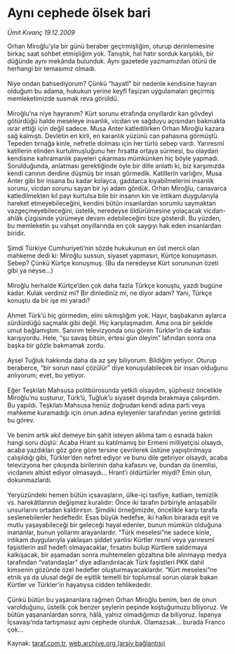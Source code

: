 # Aynı cephede ölsek bari

*Ümit Kıvanç 19.12.2009*

<div class="yazi">Orhan Miroğlu’yla bir günü beraber geçirmişliğim, oturup derinlemesine birkaç saat sohbet etmişliğim yok. Tanıştık, hal hatır sorduk karşılıklı, bir düğünde aynı mekânda bulunduk. Aynı gazetede yazmamızdan ötürü de herhangi bir temasımız olmadı. <br/><br/>Niye ondan bahsediyorum? Çünkü “hayatî” bir nedenle kendisine hayran olduğum bu adama, hukukun yerine keyfî faşizan uygulamaları geçirmiş memleketimizde susmak reva görüldü. <br/><br/>Miroğlu’na niye hayranım? Kürt sorunu etrafında onyıllardır kan gövdeyi götürdüğü halde meseleye insanlık, vicdan ve sağduyu açısından bakmakta ısrar ettiği için değil sadece. Musa Anter katledilirken Orhan Miroğlu kazara sağ kalmıştı. Devletin en kirli, en karanlık yüzünü can pahasına görmüştü. Tepeden tırnağa kinle, nefretle dolması için her türlü sebep vardı. Yarıresmî katillerin elinden kurtulmuşluğunu her fırsatta ortaya sürmesi, bu olaydan kendisine kahramanlık payeleri çıkarması mümkünken hiç böyle yapmadı. Sorulduğunda, anlatması gerektiğinde öyle bir dille anlattı ki, biz karşımızda kendi canının derdine düşmüş bir insan görmedik. Katillerin varlığını, Musa Anter gibi bir insana bu kadar kolayca, gaddarca kıyabilmelerini insanlık sorunu, vicdan sorunu sayan bir iyi adam gördük. Orhan Miroğlu, canavarca katledilmekten kıl payı kurtulsa bile bir insanın kin ve intikam duygularıyla hareket etmeyebileceğini, kendini bütün insanlardan sorumlu saymaktan vazgeçmeyebileceğini, üstelik, neredeyse öldürülmesine yolaçacak vicdan-ahlâk çizgisinde yürümeye devam edebileceğini bize gösterdi. Bu yüzden, bu memleketin şu vahşet onyıllarında en çok saygıyı hak eden insanlardan biridir. <br/><br/>Şimdi Türkiye Cumhuriyeti’nin sözde hukukunun en üst mercii olan mahkeme dedi ki: Miroğlu sussun, siyaset yapmasın, Kürtçe konuşmasın. Sebep? Çünkü Kürtçe konuşmuş. (Bu da neredeyse Kürt sorununun özeti gibi ya neyse...) <br/><br/>Miroğlu herhalde Kürtçe’den çok daha fazla Türkçe konuştu, yazdı bugüne kadar. Kulak verdiniz mi? Bir dinlediniz mi, ne diyor adam? Yani, Türkçe konuştu da bir işe mi yaradı? <br/><br/>Ahmet Türk’ü hiç görmedim, elini sıkmışlığım yok. Hayır, başbakanın aylarca sürdürdüğü saçmalık gibi değil. Hiç karşılaşmadım. Ama ona bir şekilde umut bağlamıştım. Sanırım televizyonda onu gören Türkler’in de kafası karışıyordu. Hele, “şu savaş bitsin, ertesi gün öleyim” lafından sonra ona başka bir gözle bakmamak zordu. <br/><br/>Aysel Tuğluk hakkında daha da az şey biliyorum. Bildiğim yetiyor. Oturup beraberce, “bir sorun nasıl çözülür” diye konuşulabilecek bir insan olduğunu anlıyorum; evet, bu yetiyor. <br/><br/>Eğer Teşkilatı Mahsusa politbürosunda yetkili olsaydım, şüphesiz öncelikle Miroğlu’nu susturur, Türk’ü, Tuğluk’u siyaset dışında bırakmaya çalışırdım. Bu yapıldı. Teşkilatı Mahsusa henüz doğrudan kendi adına parti veya mahkeme kuramadığı için onun adına eyleyenler tarafından yerine getirildi bu görev. <br/><br/>Ve benim artık akıl demeye bin şahit isteyen aklıma tam o esnada bakın hangi soru düştü: Acaba Hrant su katılmamış bir Ermeni milliyetçisi olsaydı, acaba yazdıkları göz göre göre tersine çevrilerek üstüne yapıştırılmaya çalışıldığı gibi, Türkler’den nefret ediyor ve bunu dile getiriyor olsaydı, acaba televizyona her çıkışında birilerinin daha kafasını ve, bundan da önemlisi, vicdanını altüst ediyor olmasaydı... Hrant’ı öldürtürler miydi? Emin olun, dokunmazlardı. <br/><br/>Yeryüzündeki hemen bütün içsavaşların, ülke-içi tasfiye, katliam, temizlik vs. harekâtlarının değişmez kuralıdır: Önce iki tarafın birbiriyle anlaşabilir unsurlarını ortadan kaldırırsın. Şimdiki örneğimizde, öncelikle karşı tarafa seslenebilenler hedeftedir. Esas büyük hedefse, iki halkın birarada eşit ve mutlu yaşayabileceği bir geleceği hayal edenler, bunun mümkün olduğuna inananlar, bunun yollarını arayanlardır. “Türk meselesi”ne sadece kinle, intikam duygularıyla yaklaşan şiddet yanlısı Kürtler resmî veya yarıresmî faşistlerin aslî hedefi olmayacaklar, fırsatını bulup Kürtlere saldırmaya kalkışacak, bir aşamadan sonra muhtemelen gözaltına bile alınmayıp medya tarafından “vatandaşlar” diye adlandırılacak Türk faşistleri PKK dahil kimsenin gözünde özel hedefler oluşturmayacaklardır. “Kürt meselesi”ne etnik ya da ulusal değil de eşitlik temelli bir toplumsal sorun olarak bakan Kürtler ve Türkler’in hayatıysa cidden tehlikededir. <br/><br/>Çünkü bütün bu yaşananlara rağmen Orhan Miroğlu benim, ben de onun varolduğunu, üstelik çok benzer şeylerin peşinde koştuğumuzu biliyoruz. Ve bütün yaşananlardan sonra, hâlâ, yalnız olmadığımızı da biliyoruz. İspanya İçsavaşı’nda tartışmasız aynı cephede olurduk. Olamazsak... burada Franco çok...
              </div>

Kaynak: [taraf.com.tr](http://taraf.com.tr:80/makale/9103.htm), [web.archive.org (arşiv bağlantısı)](http://web.archive.org/web/20100315104802/http://taraf.com.tr:80/makale/9103.htm)
